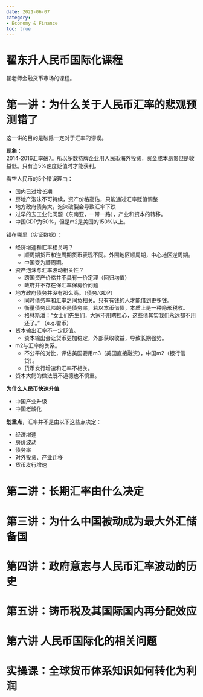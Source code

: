 ```yaml
---
date: 2021-06-07
category: 
- Economy & Finance
toc: true
---
```


<!-- omit in toc -->
# 翟东升人民币国际化课程

翟老师金融货币市场的课程。

<!-- more -->

# 第一讲：为什么关于人民币汇率的悲观预测错了

这一讲的目的是破除一定对于汇率的谬误。

**现象**：  
2014-2016汇率破7。所以多数持牌企业用人民币海外投资，资金成本昂贵但是收益低。只有当5%速度贬值时才能获利。

看空人民币的5个错误理由：
- 国内已过增长期
- 房地产泡沫不可持续，资产价格高估，只能通过汇率贬值调整
- 地方政府债务大，泡沫破裂会导致汇率下跌
- 过早的去工业化问题（东南亚，一带一路），产业和资本的转移。
- 中国GDP为50%，但是m2是美国的150%以上。

错在哪里（实证数据）：
- 经济增速和汇率相关吗？
  - 顺周期货币和逆周期货币表现不同。外围地区顺周期，中心地区逆周期。
  - 中国变为顺周期。
- 资产泡沫与汇率波动相关性？
  - 跨国资产价格并不具有一价定理（回归均值）
  - 政府并不存在保汇率保房价问题
- 地方政府债务并没有那么高。（债务/GDP）
  - 同时债务率和汇率之间负相关。只有有钱的人才能借到更多钱。
  - 衡量债务风险的不是债务率，若以本币借债，本质上是一种隐形税收。
  - 格林斯潘：“女士们先生们，大家不用瞎担心，这些债其实我们永远都不用还了。” （e.g.翟币）
- 资本输出汇率不一定贬值。
  - 资本输出会让货币更加稳定，外部获取收益，导致长期强势。
- m2与汇率的关系。
  - 不公平的对比，评估美国要用m3（美国直接融资），中国m2（银行信贷）。
  - 货币发行增速和汇率不相关。
- 资本大鳄的做法既不道德也不慎重。

**为什么人民币快速升值**:
- 中国产业升级
- 中国老龄化

**划重点**，汇率并不是由以下这些点决定：
- 经济增速
- 房价波动
- 债务率
- 对外投资、产业迁移
- 货币发行增速


# 第二讲：长期汇率由什么决定

# 第三讲：为什么中国被动成为最大外汇储备国

# 第四讲：政府意志与人民币汇率波动的历史

# 第五讲：铸币税及其国际国内再分配效应

# 第六讲 人民币国际化的相关问题

# 实操课：全球货币体系知识如何转化为利润